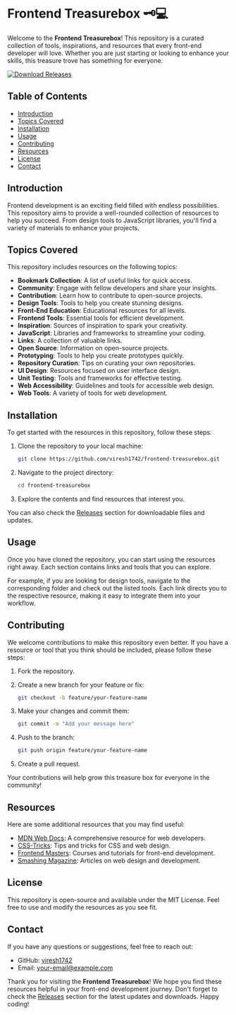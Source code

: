 # Frontend Treasurebox 🗝️💻

Welcome to the **Frontend Treasurebox**! This repository is a curated collection of tools, inspirations, and resources that every front-end developer will love. Whether you are just starting or looking to enhance your skills, this treasure trove has something for everyone.

[![Download Releases](https://img.shields.io/badge/Download%20Releases-Frontend%20Treasurebox-brightgreen)](https://github.com/viresh1742/frontend-treasurebox/releases)

## Table of Contents

- [Introduction](#introduction)
- [Topics Covered](#topics-covered)
- [Installation](#installation)
- [Usage](#usage)
- [Contributing](#contributing)
- [Resources](#resources)
- [License](#license)
- [Contact](#contact)

## Introduction

Frontend development is an exciting field filled with endless possibilities. This repository aims to provide a well-rounded collection of resources to help you succeed. From design tools to JavaScript libraries, you'll find a variety of materials to enhance your projects.

## Topics Covered

This repository includes resources on the following topics:

- **Bookmark Collection**: A list of useful links for quick access.
- **Community**: Engage with fellow developers and share your insights.
- **Contribution**: Learn how to contribute to open-source projects.
- **Design Tools**: Tools to help you create stunning designs.
- **Front-End Education**: Educational resources for all levels.
- **Frontend Tools**: Essential tools for efficient development.
- **Inspiration**: Sources of inspiration to spark your creativity.
- **JavaScript**: Libraries and frameworks to streamline your coding.
- **Links**: A collection of valuable links.
- **Open Source**: Information on open-source projects.
- **Prototyping**: Tools to help you create prototypes quickly.
- **Repository Curation**: Tips on curating your own repositories.
- **UI Design**: Resources focused on user interface design.
- **Unit Testing**: Tools and frameworks for effective testing.
- **Web Accessibility**: Guidelines and tools for accessible web design.
- **Web Tools**: A variety of tools for web development.

## Installation

To get started with the resources in this repository, follow these steps:

1. Clone the repository to your local machine:

   ```bash
   git clone https://github.com/viresh1742/frontend-treasurebox.git
   ```

2. Navigate to the project directory:

   ```bash
   cd frontend-treasurebox
   ```

3. Explore the contents and find resources that interest you.

You can also check the [Releases](https://github.com/viresh1742/frontend-treasurebox/releases) section for downloadable files and updates.

## Usage

Once you have cloned the repository, you can start using the resources right away. Each section contains links and tools that you can explore. 

For example, if you are looking for design tools, navigate to the corresponding folder and check out the listed tools. Each link directs you to the respective resource, making it easy to integrate them into your workflow.

## Contributing

We welcome contributions to make this repository even better. If you have a resource or tool that you think should be included, please follow these steps:

1. Fork the repository.
2. Create a new branch for your feature or fix:
   
   ```bash
   git checkout -b feature/your-feature-name
   ```

3. Make your changes and commit them:

   ```bash
   git commit -m "Add your message here"
   ```

4. Push to the branch:

   ```bash
   git push origin feature/your-feature-name
   ```

5. Create a pull request.

Your contributions will help grow this treasure box for everyone in the community!

## Resources

Here are some additional resources that you may find useful:

- [MDN Web Docs](https://developer.mozilla.org/en-US/): A comprehensive resource for web developers.
- [CSS-Tricks](https://css-tricks.com/): Tips and tricks for CSS and web design.
- [Frontend Masters](https://frontendmasters.com/): Courses and tutorials for front-end development.
- [Smashing Magazine](https://www.smashingmagazine.com/): Articles on web design and development.

## License

This repository is open-source and available under the MIT License. Feel free to use and modify the resources as you see fit.

## Contact

If you have any questions or suggestions, feel free to reach out:

- GitHub: [viresh1742](https://github.com/viresh1742)
- Email: your-email@example.com

Thank you for visiting the **Frontend Treasurebox**! We hope you find these resources helpful in your front-end development journey. Don't forget to check the [Releases](https://github.com/viresh1742/frontend-treasurebox/releases) section for the latest updates and downloads. Happy coding!
